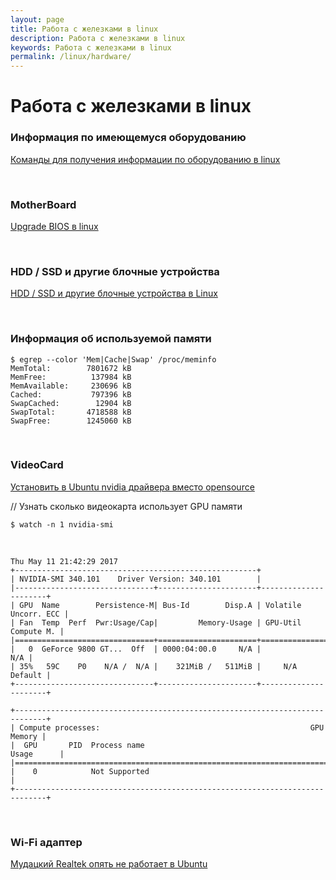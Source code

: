 ```yaml
---
layout: page
title: Работа с железками в linux
description: Работа с железками в linux
keywords: Работа с железками в linux
permalink: /linux/hardware/
---
```


# Работа с железками в linux

### Информация по имеющемуся оборудованию

[Команды для получения информации по оборудованию в linux](/linux/hardware/info/)

<br/>

### MotherBoard

[Upgrade BIOS в linux](/linux/hardware/motherboard/bios-upgrade/)

<br/>

### HDD / SSD и другие блочные устройства

[HDD / SSD и другие блочные устройства в Linux](/linux/hardware/hdd/)

<br/>

### Информация об используемой памяти

    $ egrep --color 'Mem|Cache|Swap' /proc/meminfo
    MemTotal:        7801672 kB
    MemFree:          137984 kB
    MemAvailable:     230696 kB
    Cached:           797396 kB
    SwapCached:        12904 kB
    SwapTotal:       4718588 kB
    SwapFree:        1245060 kB

<br/>

### VideoCard

[Установить в Ubuntu nvidia драйвера вместо opensource](/linux/hardware/videocard/ubuntu/drivers/nvidia/)

// Узнать сколько видеокарта использует GPU памяти

    $ watch -n 1 nvidia-smi

<br/>

    Thu May 11 21:42:29 2017
    +------------------------------------------------------+
    | NVIDIA-SMI 340.101    Driver Version: 340.101        |
    |-------------------------------+----------------------+----------------------+
    | GPU  Name        Persistence-M| Bus-Id        Disp.A | Volatile Uncorr. ECC |
    | Fan  Temp  Perf  Pwr:Usage/Cap|         Memory-Usage | GPU-Util  Compute M. |
    |===============================+======================+======================|
    |   0  GeForce 9800 GT...  Off  | 0000:04:00.0     N/A |                  N/A |
    | 35%   59C    P0    N/A /  N/A |    321MiB /   511MiB |     N/A      Default |
    +-------------------------------+----------------------+----------------------+

    +-----------------------------------------------------------------------------+
    | Compute processes:                                               GPU Memory |
    |  GPU       PID  Process name                                     Usage      |
    |=============================================================================|
    |    0            Not Supported                                               |
    +-----------------------------------------------------------------------------+

<br/>

### Wi-Fi адаптер

[Мудацкий Realtek опять не работает в Ubuntu](/linux/hardware/wi-fi/ubuntu/realtek/)
